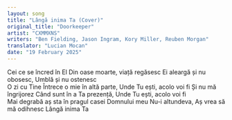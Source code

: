 ```yaml
---
layout: song
title: "Lângă inima Ta (Cover)"
original_title: "Doorkeeper"
artist: "CXMMXNS"
writers: "Ben Fielding, Jason Ingram, Kory Miller, Reuben Morgan"
translator: "Lucian Mocan"
date: "19 February 2025"
---
```


<div class="verse">
Cei ce se încred în El
Din oase moarte, viață regăsesc
Ei aleargă și nu obosesc,
Umblă și nu ostenesc
</div>

<div class="chorus">
O zi cu Tine
Întrece o mie în altă parte,
Unde Tu ești, acolo voi fi
Și nu mă îngrijorez
Când sunt în a Ta prezență,
Unde Tu ești, acolo voi fi
</div>

<div class="bridge">
Mai degrabă aș sta în pragul casei Domnului meu
Nu-i altundeva,
Aș vrea să mă odihnesc
Lângă inima Ta
</div>
